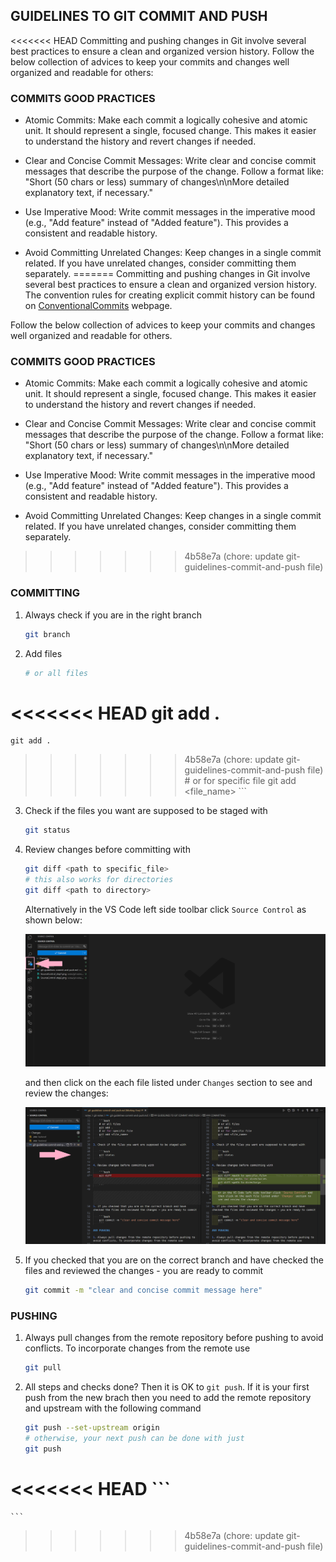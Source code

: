 ## GUIDELINES TO GIT COMMIT AND PUSH

<<<<<<< HEAD
Committing and pushing changes in Git involve several best practices to ensure a clean and organized version history. Follow the below collection of advices to keep your commits and changes well organized and readable for others:

### COMMITS GOOD PRACTICES

- Atomic Commits:
Make each commit a logically cohesive and atomic unit. It should represent a single, focused change. This makes it easier to understand the history and revert changes if needed.

- Clear and Concise Commit Messages:
Write clear and concise commit messages that describe the purpose of the change. Follow a format like: "Short (50 chars or less) summary of changes\n\nMore detailed explanatory text, if necessary."

- Use Imperative Mood:
Write commit messages in the imperative mood (e.g., "Add feature" instead of "Added feature"). This provides a consistent and readable history.

- Avoid Committing Unrelated Changes:
Keep changes in a single commit related. If you have unrelated changes, consider committing them separately.
=======
Committing and pushing changes in Git involve several best practices to ensure a clean and organized version history. The convention rules for creating explicit commit history can be found on [ConventionalCommits](https://www.conventionalcommits.org/en/v1.0.0/) webpage.

Follow the below collection of advices to keep your commits and changes well organized and readable for others.

### COMMITS GOOD PRACTICES

-   Atomic Commits:
    Make each commit a logically cohesive and atomic unit. It should represent a single, focused change. This makes it easier to understand the history and revert changes if needed.

-   Clear and Concise Commit Messages:
    Write clear and concise commit messages that describe the purpose of the change. Follow a format like: "Short (50 chars or less) summary of changes\n\nMore detailed explanatory text, if necessary."

-   Use Imperative Mood:
    Write commit messages in the imperative mood (e.g., "Add feature" instead of "Added feature"). This provides a consistent and readable history.

-   Avoid Committing Unrelated Changes:
    Keep changes in a single commit related. If you have unrelated changes, consider committing them separately.
>>>>>>> 4b58e7a (chore: update git-guidelines-commit-and-push file)

### COMMITTING

1. Always check if you are in the right branch

    ```bash
    git branch
    ```

2. Add files

    ```bash
    # or all files
<<<<<<< HEAD
    git add . 
=======
    git add .
>>>>>>> 4b58e7a (chore: update git-guidelines-commit-and-push file)
    # or for specific file
    git add <file_name>
    ```

3. Check if the files you want are supposed to be staged with

    ```bash
    git status
    ```

4. Review changes before committing with

    ```bash
    git diff <path to specific_file>
    # this also works for directories
    git diff <path to directory>
    ```

    Alternatively in the VS Code left side toolbar click `Source Control` as shown below:

    ![VS Code Source Control Step 1](./images/SourceControl/SourceControl_step1.png)

    and then click on the each file listed under `Changes` section to see and review the changes:

    ![VS Code Source Control Step 2](./images/SourceControl/SourceControl_step2.png)

5. If you checked that you are on the correct branch and have checked the files and reviewed the changes - you are ready to commit

    ```bash
    git commit -m "clear and concise commit message here"
    ```

### PUSHING

1. Always pull changes from the remote repository before pushing to avoid conflicts. To incorporate changes from the remote use

    ```bash
    git pull
    ```

2. All steps and checks done? Then it is OK to `git push`. If it is your first push from the new brach then you need to add the remote repository and upstream with the following command

    ```bash
    git push --set-upstream origin
    # otherwise, your next push can be done with just
    git push
<<<<<<< HEAD
    ```
=======
    ```
>>>>>>> 4b58e7a (chore: update git-guidelines-commit-and-push file)
